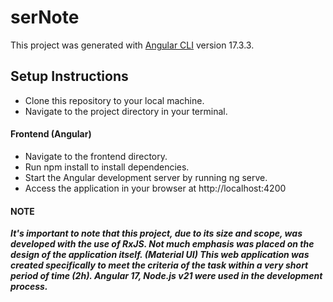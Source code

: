 # serNote
This project was generated with [Angular CLI](https://github.com/angular/angular-cli) version 17.3.3.

## Setup Instructions
- Clone this repository to your local machine.
- Navigate to the project directory in your terminal.
#### Frontend (Angular)
- Navigate to the frontend directory.
- Run npm install to install dependencies.
- Start the Angular development server by running ng serve.
- Access the application in your browser at http://localhost:4200


#### NOTE
***It's important to note that this project, due to its size and scope, was developed with the use of RxJS. 
Not much emphasis was placed on the design of the application itself. (Material UI)
This web application was created specifically to meet the criteria of the task within a very short period of time (2h). 
Angular 17, Node.js v21 were used in the development process.***
